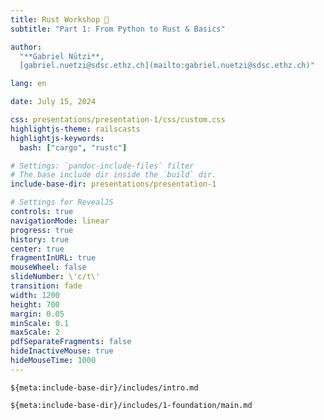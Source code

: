 ```yaml
---
title: Rust Workshop 🦀
subtitle: "Part 1: From Python to Rust & Basics"

author:
  "**Gabriel Nützi**,
  [gabriel.nuetzi@sdsc.ethz.ch](mailto:gabriel.nuetzi@sdsc.ethz.ch)"

lang: en

date: July 15, 2024

css: presentations/presentation-1/css/custom.css
highlightjs-theme: railscasts
highlightjs-keywords:
  bash: ["cargo", "rustc"]

# Settings: `pandoc-include-files` filter
# The base include dir inside the `build` dir.
include-base-dir: presentations/presentation-1

# Settings for RevealJS
controls: true
navigationMode: linear
progress: true
history: true
center: true
fragmentInURL: true
mouseWheel: false
slideNumber: \'c/t\'
transition: fade
width: 1200
height: 700
margin: 0.05
minScale: 0.1
maxScale: 2
pdfSeparateFragments: false
hideInactiveMouse: true
hideMouseTime: 1000
---
```


<!-- markdownlint-disable-file MD034 MD033 MD001 MD024 MD026 -->

```{.include}
${meta:include-base-dir}/includes/intro.md
```

```{.include}
${meta:include-base-dir}/includes/1-foundation/main.md
```

